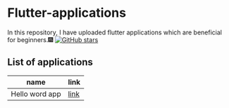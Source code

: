 # Flutter-applications
In this repository, I have uploaded flutter applications which are beneficial for beginners.🎆
[![GitHub stars](https://img.shields.io/github/stars/cherry247/Flutter-applications?logoColor=red&style=flat-square)](https://github.com/cherry247/Flutter-applications/stargazers)
## List of applications
name  | link
------------- | -------------
Hello word app  | [link](https://github.com/cherry247/Flutter-applications/tree/master/flutter_application_1)



